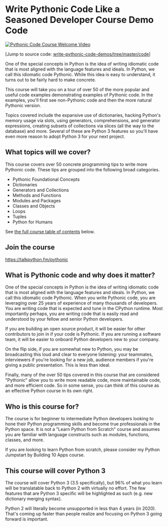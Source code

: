 # Write Pythonic Code Like a Seasoned Developer Course Demo Code

[![Pythonic Code Course Welcome Video](https://raw.githubusercontent.com/mikeckennedy/write-pythonic-code-demos/master/readme_resources/pythonic-course-welcome-video.png)](https://vimeo.com/171562581)

[Jump to source code: [write-pythonic-code-demos/tree/master/code](https://github.com/mikeckennedy/write-pythonic-code-demos/tree/master/code)]

One of the special concepts in Python is the idea of writing idiomatic code that is most aligned with the language features and ideals. In Python, we call this idiomatic code Pythonic. While this idea is easy to understand, it turns out to be fairly hard to make concrete.

This course will take you on a tour of over 50 of the more popular and useful code examples demonstrating examples of Pythonic code. In the examples, you'll first see non-Pythonic code and then the more natural Pythonic version.

Topics covered include the expansive use of dictionaries, hacking Python's memory usage via slots, using generators, comprehensions, and generator expressions, creating subsets of collections via slices (all the way to the database) and more. Several of these are Python 3 features so you'll have even more reason to adopt Python 3 for your next project.

## What topics will we cover?

This course covers over 50 concrete programming tips to write more Pythonic code. These tips are grouped into the following broad categories.

* Pythonic Foundational Concepts
* Dictionaries
* Generators and Collections
* Methods and Functions
* Modules and Packages
* Classes and Objects
* Loops
* Tuples
* Python for Humans

See [the full course table of contents](https://training.talkpython.fm/courses/explore_pythonic_code/write-pythonic-code-like-a-seasoned-developer#full-course-outline) below.

## Join the course

https://talkpython.fm/pythonic


## What is Pythonic code and why does it matter?

One of the special concepts in Python is the idea of writing idiomatic code that is most aligned with the language features and ideals. In Python, we call this idiomatic code Pythonic. When you write Pythonic code, you are leveraging over 25 years of experience of many thousands of developers. You are writing code that is expected and tune in the CPython runtime. Most importantly perhaps, you are writing code that is easily read and understood by your fellow and senior Python developers.

If you are building an open source product, it will be easier for other contributors to join in if your code is Pythonic. If you are running a software team, it will be easier to onboard Python developers new to your company.

On the flip side, if you are somewhat new to Python, you may be broadcasting this loud and clear to everyone listening: your teammates, interviewers if you're looking for a new job, audience members if you're giving a public presentation. This is less than ideal.

Finally, many of the over 50 tips covered in this course that are considered "Pythonic" allow you to write more readable code, more maintainable code, and more efficient code. So in some sense, you can think of this course as an effective Python course in its own right.

## Who is this course for?

The course is for beginner to intermediate Python developers looking to hone their Python programming skills and become true professionals in the Python space. It is not a "Learn Python from Scratch" course and assumes you are familiar with language constructs such as modules, functions, classes, and more.

If you are looking to learn Python from scratch, please consider my Python Jumpstart by Building 10 Apps course.

## This course will cover Python 3

The course will cover Python 3 (3.5 specifically), but 96% of what you learn will be translatable back to Python 2 with virtually no effort. The few features that are Python 3 specific will be highlighted as such (e.g. new dictionary merging syntax).

Python 2 will literally become unsupported in less than 4 years (in 2020). That's coming up faster than people realize and focusing on Python 3 going forward is important.
